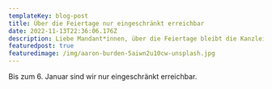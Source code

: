 ```yaml
---
templateKey: blog-post
title: Über die Feiertage nur eingeschränkt erreichbar
date: 2022-11-13T22:36:06.176Z
description: Liebe Mandant*innen, über die Feiertage bleibt die Kanzlei geschlossen
featuredpost: true
featuredimage: /img/aaron-burden-5aiwn2u10cw-unsplash.jpg
---
```

Bis zum 6. Januar sind wir nur eingeschränkt erreichbar.